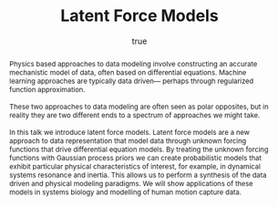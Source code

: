 ---
abstract: "Physics based approaches to data modeling involve constructing an accurate
  mechanistic model of data, often based on differential equations. Machine learning
  approaches are typically data driven\u2014 perhaps through regularized function
  approximation.\\\n\\\nThese two approaches to data modeling are often seen as polar
  opposites, but in reality they are two different ends to a spectrum of approaches
  we might take.\\\n\\\nIn this talk we introduce latent force models. Latent force
  models are a new approach to data representation that model data through unknown
  forcing functions that drive differential equation models. By treating the unknown
  forcing functions with Gaussian process priors we can create probabilistic models
  that exhibit particular physical characteristics of interest, for example, in dynamical
  systems resonance and inertia. This allows us to perform a synthesis of the data
  driven and physical modeling paradigms. We will show applications of these models
  in systems biology and modelling of human motion capture data."
author:
- family: Lawrence
  given: Neil D.
  gscholar: r3SJcvoAAAAJ
  institute: University of Sheffield
  twitter: lawrennd
  url: http://inverseprobability.com
categories:
- Lawrence-inference10
day: '01'
errata: []
extras: []
key: Lawrence-inference10
layout: talk
linkpdf: ftp://ftp.dcs.shef.ac.uk/home/neil/lfm_inference10.pdf
month: 3
published: 2010-03-01
section: pre
title: Latent Force Models
venue: Inference Group, Cavendish Laboratory, University of Cambridge
year: '2010'
---